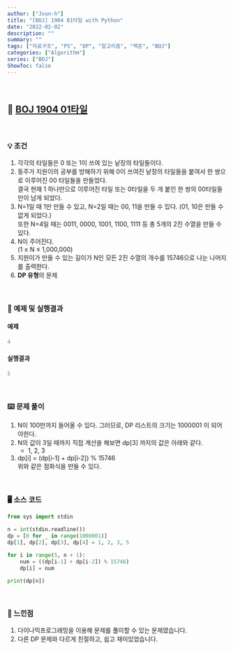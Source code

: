 ```yaml
---
author: ["Jxun-h"]
title: "[BOJ] 1904 01타일 with Python"
date: "2022-02-02"
description: ""
summary: ""
tags: ["자료구조", "PS", "DP", "알고리즘", "백준", "BOJ"]
categories: ["Algorithm"]
series: ["BOJ"]
ShowToc: false
---
```


<br>

## 📌 <a href="https://www.acmicpc.net/problem/1904" target="_blank">BOJ 1904 01타일</a>

<br>

### 💡 조건

1.  각각의 타일들은 0 또는 1이 쓰여 있는 낱장의 타일들이다.
2.  동주가 지원이의 공부를 방해하기 위해 0이 쓰여진 낱장의 타일들을 붙여서 한 쌍으로 이루어진 00 타일들을 만들었다.  
    결국 현재 1 하나만으로 이루어진 타일 또는 0타일을 두 개 붙인 한 쌍의 00타일들만이 남게 되었다.
3.  N=1일 때 1만 만들 수 있고, N=2일 때는 00, 11을 만들 수 있다. (01, 10은 만들 수 없게 되었다.)  
    또한 N=4일 때는 0011, 0000, 1001, 1100, 1111 등 총 5개의 2진 수열을 만들 수 있다.
4.  N이 주어진다.  
    (1 ≤ N ≤ 1,000,000)
5.  지원이가 만들 수 있는 길이가 N인 모든 2진 수열의 개수를 15746으로 나눈 나머지를 출력한다.
6.  **DP 유형**의 문제

<br>

### 🔖 예제 및 실행결과

#### 예제

```py
4
```

#### 실행결과

```py
5
```

<br>

### ⌨️ 문제 풀이

1.  N이 100만까지 들어올 수 있다. 그러므로, DP 리스트의 크기는 1000001 이 되어야한다.
2.  N의 값이 3일 때까지 직접 계산을 해보면 dp[3] 까지의 값은 아래와 같다.
    -   1, 2, 3
3.  dp[i] = (dp[i-1] + dp[i-2]) % 15746  
    위와 같은 점화식을 만들 수 있다.

<br>

### 🖥 소스 코드

```py
from sys import stdin

n = int(stdin.readline())
dp = [0 for _ in range(1000001)]
dp[1], dp[2], dp[3], dp[4] = 1, 2, 3, 5

for i in range(5, n + 1):
    num = ((dp[i-1] + dp[i-2]) % 15746)
    dp[i] = num

print(dp[n])
```

<br>

### 💾 느낀점

1.  다이나믹프로그래밍을 이용해 문제를 풀이할 수 있는 문제였습니다.
2.  다른 DP 문제와 다르게 친절하고, 쉽고 재미있었습니다.